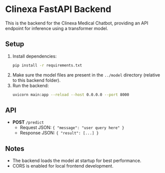 # Clinexa FastAPI Backend

This is the backend for the Clinexa Medical Chatbot, providing an API endpoint for inference using a transformer model.

## Setup

1. Install dependencies:
   ```bash
   pip install -r requirements.txt
   ```
2. Make sure the model files are present in the `../model` directory (relative to this backend folder).
3. Run the backend:
   ```bash
   uvicorn main:app --reload --host 0.0.0.0 --port 8000
   ```

## API

- **POST** `/predict`
  - Request JSON: `{ "message": "user query here" }`
  - Response JSON: `{ "result": [...] }`

## Notes
- The backend loads the model at startup for best performance.
- CORS is enabled for local frontend development.

